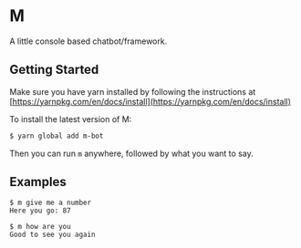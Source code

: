 # M
A little console based chatbot/framework.

## Getting Started
Make sure you have yarn installed by following the instructions at
[https://yarnpkg.com/en/docs/install](https://yarnpkg.com/en/docs/install)

To install the latest version of M:

```bash
$ yarn global add m-bot
```

Then you can run `m` anywhere, followed by what you want to say.

## Examples

```
$ m give me a number
Here you go: 87
```

```
$ m how are you
Good to see you again
```
